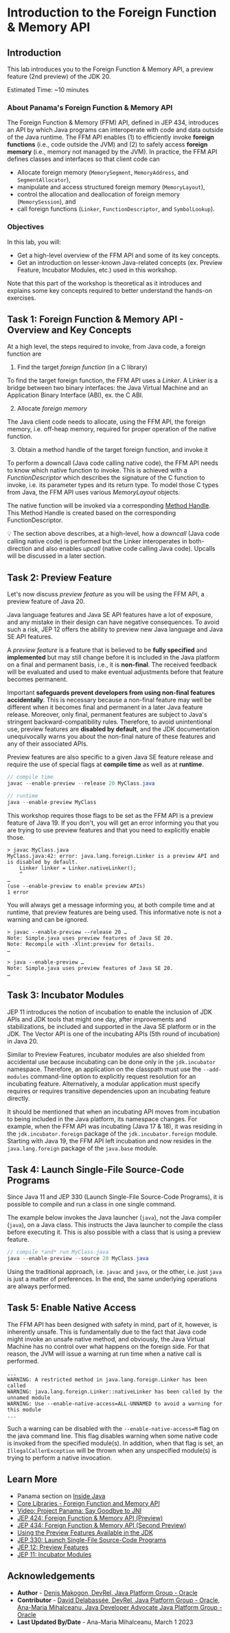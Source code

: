 # Introduction to the Foreign Function & Memory API

## Introduction


This lab introduces you to the Foreign Function & Memory API, a preview feature (2nd preview) of the JDK 20.

Estimated Time: ~10 minutes



### **About Panama's Foreign Function & Memory API**

The Foreign Function & Memory (FFM) API, defined in JEP 434, introduces an API by which Java programs can interoperate with code and data outside of the Java runtime. The FFM API enables (1) to efficiently invoke **foreign functions** (i.e., code outside the JVM) and (2) to safely access **foreign memory** (i.e., memory not managed by the JVM). In practice, the FFM API defines classes and interfaces so that client code can

   * Allocate foreign memory (`MemorySegment`, `MemoryAddress`, and `SegmentAllocator`),
   * manipulate and access structured foreign memory (`MemoryLayout`),
   * control the allocation and deallocation of foreign memory (`MemorySession`), and
   * call foreign functions (`Linker`, `FunctionDescriptor`, and `SymbolLookup`).


### **Objectives**


In this lab, you will:
* Get a high-level overview of the FFM API and some of its key concepts.
* Get an introduction on lesser-known Java-related concepts (ex. Preview Feature, Incubator Modules, etc.) used in this workshop.

Note that this part of the workshop is theoretical as it introduces and explains some key concepts required to better understand the hands-on exercises.

## Task 1: Foreign Function & Memory API - Overview and Key Concepts

   At a high level, the steps required to invoke, from Java code, a foreign function are
   
   1. Find the target *foreign function* (in a C library)
   
   To find the target foreign function, the FFM API uses a *Linker*. A Linker is a bridge between two binary interfaces: the Java Virtual Machine and an Application Binary Interface (ABI), ex. the C ABI.
   
   2. Allocate *foreign memory*
   
   The Java client code needs to allocate, using the FFM API, the foreign memory, i.e. off-heap memory, required for proper operation of the native function.
   
   3. Obtain a method handle of the target foreign function, and invoke it

   To perform a downcall (Java code calling native code), the FFM API needs to know which native function to invoke. This is achieved with a *FunctionDescriptor* which describes the signature of the C function to invoke, i.e. its parameter types and its return type. To model those C types from Java, the FFM API uses various *MemoryLayout* objects.

   The native function will be invoked via a corresponding [Method Handle](https://docs.oracle.com/en/java/javase/19/docs/api/java.base/java/lang/invoke/MethodHandle.html). This Method Handle is created based on the corresponding FunctionDescriptor.
   

💡 The section above describes, at a high-level, how a *downcall* (Java code calling native code) is performed but the Linker interoperates in both-direction and also enables *upcall* (native code calling Java code). Upcalls will be discussed in a later section.


## Task 2: Preview Feature

Let's now discuss *preview feature* as you will be using the FFM API, a preview feature of Java 20. 

Java language features and Java SE API features have a lot of exposure, and any mistake in their design can have negative consequences. To avoid such a risk, JEP 12 offers the ability to preview new Java language and Java SE API features.

A *preview feature* is a feature that is believed to be **fully specified** and **implemented** but may still change before it is included in the Java platform on a final and permanent basis, i.e., it is **non-final**. The received feedback will be evaluated and used to make eventual adjustments before that feature becomes permanent.

Important **safeguards prevent developers from using non-final features accidentally**. This is necessary because a non-final feature may well be different when it becomes final and permanent in a later Java feature release. Moreover, only final, permanent features are subject to Java's stringent backward-compatibility rules. Therefore, to avoid unintentional use, preview features are **disabled by default**, and the JDK documentation unequivocally warns you about the non-final nature of these features and any of their associated APIs.

Preview features are also specific to a given Java SE feature release and require the use of special flags at **compile time** as well as at **runtime**.


```java
// compile time
javac --enable-preview --release 20 MyClass.java
```

```java
// runtime
java --enable-preview MyClass
```
This workshop requires those flags to be set as the FFM API is a preview feature of Java 19. If you don't, you will get an error informing you that you are trying to use preview features and that you need to explicitly enable those.

```text
> javac MyClass.java
MyClass.java:42: error: java.lang.foreign.Linker is a preview API and is disabled by default.
    Linker linker = Linker.nativeLinker();
    ^
…
(use --enable-preview to enable preview APIs)
1 error
```

You will always get a message informing you, at both compile time and at runtime, that preview features are being used. This informative note is not a warning and can be ignored.


```text 
> javac --enable-preview --release 20 …
Note: Simple.java uses preview features of Java SE 20.
Note: Recompile with -Xlint:preview for details.
…

> java --enable-preview …
Note: Simple.java uses preview features of Java SE 20.
…
```
## Task 3: Incubator Modules

JEP 11 introduces the notion of incubation to enable the inclusion of JDK APIs and JDK tools that might one day, after improvements and stabilizations, be included and supported in the Java SE platform or in the JDK. The Vector API is one of the incubating APIs (5th round of incubation) in Java 20.

Similar to Preview Features, incubator modules are also shielded from accidental use because incubating can be done only in the `jdk.incubator` namespace. Therefore, an application on the classpath must use the `--add-modules` command-line option to explicitly request resolution for an incubating feature. Alternatively, a modular application must specify requires or requires transitive dependencies upon an incubating feature directly.

It should be mentioned that when an incubating API moves from incubation to being included in the Java platform, its namespace changes. For example, when the FFM API was incubating (Java 17 & 18), it was residing in the `jdk.incubator.foreign` package of the `jdk.incubator.foreign` module. Starting with Java 19, the FFM API left incubation and now resides in the `java.lang.foreign` package of the `java.base` module.


## Task 4: Launch Single-File Source-Code Programs

Since Java 11 and JEP 330 (Launch Single-File Source-Code Programs), it is possible to compile and run a class in one single command. 

The example below invokes the Java launcher (`java`), not the Java compiler (`java`), on a Java class. This instructs the Java launcher to compile the class before executing it. This is also possible with a class that is using a preview feature.


```java
// compile *and* run MyClass.java
java --enable-preview --source 20 MyClass.java
```

Using the traditional approach, i.e. `javac` and `java`, or the other, i.e. just `java` is just a matter of preferences. In the end, the same underlying operations are always performed.

## Task 5: Enable Native Access

The FFM API has been designed with safety in mind, part of it, however, is inherently unsafe. This is fundamentally due to the fact that Java code might invoke an unsafe native method, and obviously, the Java Virtual Machine has no control over what happens on the foreign side. For that reason, the JVM will issue a warning at run time when a native call is performed.

```text
...
WARNING: A restricted method in java.lang.foreign.Linker has been called
WARNING: java.lang.foreign.Linker::nativeLinker has been called by the unnamed module
WARNING: Use --enable-native-access=ALL-UNNAMED to avoid a warning for this module
...
```

Such a warning can be disabled with the `--enable-native-access=M` flag on the java command line. This flag disables warning when some native code is invoked from the specified module(s). In addition, when that flag is set, an `IllegalCallerException` will be thrown when any unspecified module(s) is trying to perform a native invocation. 


## Learn More


* Panama section on [Inside Java](https://inside.java/tag/panama)
* [Core Libraries - Foreign Function and Memory API](https://docs.oracle.com/en/java/javase/19/core/foreign-function-and-memory-api.html#GUID-FBE990DA-C356-46E8-9109-C75567849BA8)
* [Video: Project Panama: Say Goodbye to JNI](https://inside.java/2022/04/04/projectpanama/)
* [JEP 424: Foreign Function & Memory API (Preview)](https://openjdk.org/jeps/424)
* [JEP 434: Foreign Function & Memory API (Second Preview)](https://openjdk.org/jeps/434)
* [Using the Preview Features Available in the JDK](https://dev.java/learn/using-the-preview-features-available-in-the-jdk/)
* [JEP 330: Launch Single-File Source-Code Programs](https://openjdk.org/jeps/330)
* [JEP 12: Preview Features](https://openjdk.org/jeps/12)
* [JEP 11: Incubator Modules](https://openjdk.org/jeps/12)

## Acknowledgements
* **Author** - [Denis Makogon, DevRel, Java Platform Group - Oracle](https://twitter.com/denis_makogon)
* **Contributor** -  [David Delabassée, DevRel, Java Platform Group - Oracle](https://twitter.com/delabassee), [Ana-Maria Mihalceanu, Java Developer Advocate Java Platform Group - Oracle](https://twitter.com/ammbra1508)
* **Last Updated By/Date** - Ana-Maria Mihalceanu, March 1 2023
